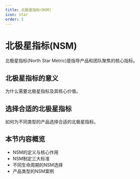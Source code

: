 ```yaml
---
title: 北极星指标(NSM)
icon: star
order: 3
---
```


# 北极星指标(NSM)

北极星指标(North Star Metric)是指导产品和团队聚焦的核心指标。

## 北极星指标的意义

为什么需要北极星指标及其核心价值。

## 选择合适的北极星指标

如何为不同类型的产品选择合适的北极星指标。

## 本节内容概览

- NSM的定义与核心作用
- NSM制定三大标准
- 不同生命周期的NSM选择
- 产品类型的NSM案例

